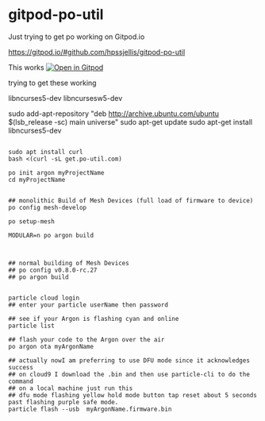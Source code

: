 # gitpod-po-util

Just trying to get po working on Gitpod.io


https://gitpod.io/#github.com/hpssjellis/gitpod-po-util



This works
[![Open in Gitpod](https://gitpod.io/button/open-in-gitpod.svg)](https://gitpod.io#snapshot/7ab627a3-52a5-47f6-b1a1-99af6f906bf5)




trying to get these working

libncurses5-dev libncursesw5-dev

sudo add-apt-repository "deb http://archive.ubuntu.com/ubuntu $(lsb_release -sc) main universe"
sudo apt-get update
sudo apt-get install libncurses5-dev




```

sudo apt install curl
bash <(curl -sL get.po-util.com)

po init argon myProjectName
cd myProjectName


## monolithic Build of Mesh Devices (full load of firmware to device)
po config mesh-develop

po setup-mesh

MODULAR=n po argon build



## normal building of Mesh Devices
## po config v0.8.0-rc.27 
## po argon build


particle cloud login
## enter your particle userName then password

## see if your Argon is flashing cyan and online
particle list

## flash your code to the Argon over the air
po argon ota myArgonName

## actually nowI am preferring to use DFU mode since it acknowledges success
## on cloud9 I download the .bin and then use particle-cli to do the command
## on a local machine just run this
## dfu mode flashing yellow hold mode button tap reset about 5 seconds past flashing purple safe mode.
particle flash --usb  myArgonName.firmware.bin


```
